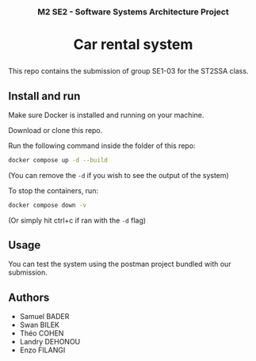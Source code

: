 ### <p align="center">M2 SE2 - Software Systems Architecture Project</p>

# <p align="center">Car rental system</p>

This repo contains the submission of group SE1-03 for the ST2SSA class.

## Install and run

Make sure Docker is installed and running on your machine.

Download or clone this repo.

Run the following command inside the folder of this repo:

```Bash
docker compose up -d --build
```

(You can remove the `-d` if you wish to see the output of the system)

To stop the containers, run:

```Bash
docker compose down -v
```

(Or simply hit ctrl+c if ran with the `-d` flag)

## Usage

You can test the system using the postman project bundled with our submission.

## Authors

- Samuel BADER
- Swan BILEK
- Théo COHEN
- Landry DEHONOU
- Enzo FILANGI

        